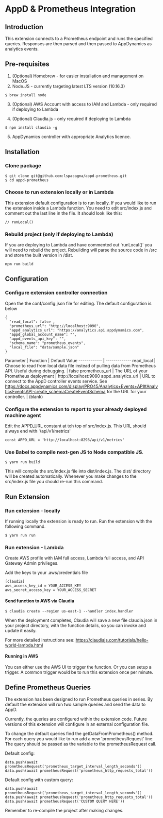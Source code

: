 # AppD &amp; Prometheus Integration

## Introduction

This extension connects to a Prometheus endpoint and runs the specified queries.
Responses are then parsed and then passed to AppDynamics as analytics events.




## Pre-requisites

1. (Optional) Homebrew - for easier installation and management on MacOS
2. Node.JS - currently targeting latest LTS version (10.16.3)

```
$ brew install node
```

3. (Optional) AWS Account with access to IAM and Lambda - only required if deploying to Lambda

4. (Optional) Claudia.js - only required if deploying to Lambda

```
$ npm install claudia -g
```

5. AppDynamics controller with appropriate Analytics licence.



## Installation

### Clone package

```
$ git clone git@github.com:lspacagna/appd-prometheus.git
$ cd appd-prometheus
```
### Choose to run extension locally or in Lambda

This extension default configuration is to run locally. If you would like to run the
extension inside a Lambda function. You need to edit src/index.js and comment
out the last line in the file. It should look like this:

```
// runLocal()
```

### Rebuild project (only if deploying to Lambda)

If you are deploying to Lambda and have commented out 'runLocal()' you will need to rebuild the project. Rebuilding will parse the source code in /src and store the built version in /dist.

```
npm run build
```

## Configuration

### Configure extension controller connection

Open the the conf/config.json file for editing. The default configuration is below

```
{
  "read_local": false ,
  "prometheus_url": "http://localhost:9090",
  "appd_analytics_url": "https://analytics.api.appdynamics.com",
  "appd_global_account_name": "",
  "appd_events_api_key": "",
  "schema_name": "prometheus_events",
  "local_file": "data/sample.json"
}
```

Parameter | Function | Default Value
------------ | -------------
read_local | Choose to read from local data file instead of pulling data from Prometheus API. Useful during debugging. | false
prometheus_url | The URL of your Prometheus deployment | http://localhost:9090
appd_analytics_url | URL to connect to the AppD controller events service. See https://docs.appdynamics.com/display/PRO45/Analytics+Events+API#AnalyticsEventsAPI-create_schemaCreateEventSchema for the URL for your controller. | (blank)






### Configure the extension to report to your already deployed machine agent

Edit the APPD_URL constant at teh top of src/index.js. This URL should always end with
'/api/v1/metrics'

```
const APPD_URL = 'http://localhost:8293/api/v1/metrics'
```

### Use Babel to compile next-gen JS to Node compatible JS.

```
$ yarn run build
```

This will compile the src/index.js file into dist/index.js. The dist/ directory
will be created automatically. Whenever you make changes to the src/index.js
file you should re-run this command.




## Run Extension

### Run extension - locally
If running locally the extension is ready to run. Run the extension with the
following command.

```
$ yarn run run
```

### Run extension - Lambda

Create AWS profile with IAM full access, Lambda full access, and API Gateway
Admin privileges.

Add the keys to your .aws/credentials file

```
[claudia]
aws_access_key_id = YOUR_ACCESS_KEY
aws_secret_access_key = YOUR_ACCESS_SECRET
```

#### Send function to AWS via Claudia

```
$ claudia create --region us-east-1 --handler index.handler
```

When the deployment completes, Claudia will save a new file claudia.json in
your project directory, with the function details, so you can invoke and
update it easily.

For more detailed instructions see: https://claudiajs.com/tutorials/hello-world-lambda.html

#### Running in AWS

You can either use the AWS UI to trigger the function. Or you can setup a trigger.
A common trigger would be to run this extension once per minute.



## Define Prometheus Queries

The extension has been designed to run Prometheus queries in series. By default
the extension will run two sample queries and send the data to AppD.

Currently, the queries are configured within the extension code. Future versions
of this extension will configure in an external configuration file.

To change the default queries find the getDataFromPrometheus() method. For each
query you would like to run add a new 'prometheusRequest' line. The query should
be passed as the variable to the prometheusRequest call.

Default config:
```
data.push(await prometheusRequest('prometheus_target_interval_length_seconds'))
data.push(await prometheusRequest('prometheus_http_requests_total'))
```

Default config with custom query:
```
data.push(await prometheusRequest('prometheus_target_interval_length_seconds'))
data.push(await prometheusRequest('prometheus_http_requests_total'))
data.push(await prometheusRequest('CUSTOM QUERY HERE'))
```

Remember to re-compile the project after making changes.
